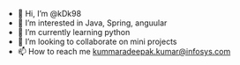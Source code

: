 - 👋 Hi, I’m @kDk98
- 👀 I’m interested in Java, Spring, anguular
- 🌱 I’m currently learning python
- 💞️ I’m looking to collaborate on mini projects
- 📫 How to reach me kummaradeepak.kumar@infosys.com

<!---
kDk98/kDk98 is a ✨ special ✨ repository because its `README.md` (this file) appears on your GitHub profile.
You can click the Preview link to take a look at your changes.
--->
